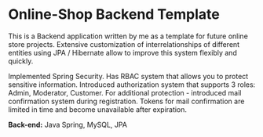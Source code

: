 # Online-Shop Backend Template

This is a Backend application written by me as a template for future online store projects. Extensive customization of interrelationships of different entities using JPA / Hibernate allow to improve this system flexibly and quickly.

Implemented Spring Security. Has RBAC system that allows you to protect sensitive information. Introduced authorization system that supports 3 roles: Admin, Moderator, Customer. For additional protection - introduced mail confirmation system during registration. Tokens for mail confirmation are limited in time and become unavailable after expiration.

**Back-end:** Java Spring, MySQL, JPA

